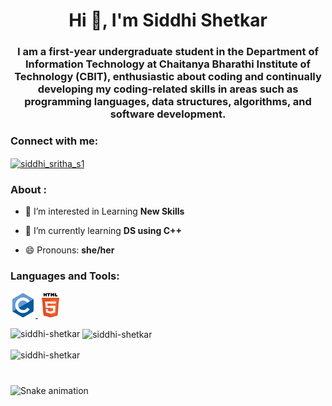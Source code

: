 <h1 align="center">Hi 👋, I'm Siddhi Shetkar</h1>
<h3 align="center">I am a first-year undergraduate student in the Department of Information Technology at Chaitanya Bharathi Institute of Technology (CBIT), enthusiastic about coding and continually developing my coding-related skills in areas such as programming languages, data structures, algorithms, and software development.</h3>

<h3 align="left">Connect with me:</h3>
<p align="left">
<a href="https://www.hackerrank.com/siddhi_sritha_s1" target="blank"><img align="center" src="https://raw.githubusercontent.com/rahuldkjain/github-profile-readme-generator/master/src/images/icons/Social/hackerrank.svg" alt="siddhi_sritha_s1" height="30" width="40" /></a>
</p>
<h3>About : </h3>

- 👀 I’m interested in Learning **New Skills**

- 🌱 I’m currently learning **DS using C++**

- 😄 Pronouns: **she/her**

<h3 align="left">Languages and Tools:</h3>
<p align="left"> <a href="https://www.cprogramming.com/" target="_blank" rel="noreferrer"> <img src="https://raw.githubusercontent.com/devicons/devicon/master/icons/c/c-original.svg" alt="c" width="40" height="40"/> </a> <a href="https://www.w3.org/html/" target="_blank" rel="noreferrer"> <img src="https://raw.githubusercontent.com/devicons/devicon/master/icons/html5/html5-original-wordmark.svg" alt="html5" width="40" height="40"/> </a> </p>

<p><img align="left" src="https://github-readme-stats.vercel.app/api/top-langs?username=siddhi-shetkar&show_icons=true&locale=en&layout=compact" alt="siddhi-shetkar" /></p>

<p>&nbsp;<img align="center" src="https://github-readme-stats.vercel.app/api?username=siddhi-shetkar&show_icons=true&locale=en" alt="siddhi-shetkar" /></p>

<p><img align="center" src="https://github-readme-streak-stats.herokuapp.com/?user=siddhi-shetkar&" alt="siddhi-shetkar" /></p>

###

<br clear="both">

<img src="https://raw.githubusercontent.com/maurodesouza/maurodesouza/output/snake.svg" alt="Snake animation" />

###
